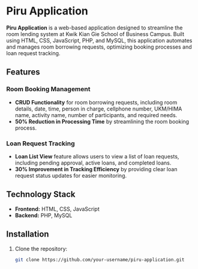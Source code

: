 # Piru Application  

**Piru Application** is a web-based application designed to streamline the room lending system at Kwik Kian Gie School of Business Campus. Built using HTML, CSS, JavaScript, PHP, and MySQL, this application automates and manages room borrowing requests, optimizing booking processes and loan request tracking.  

## Features  

### Room Booking Management  
- **CRUD Functionality** for room borrowing requests, including room details, date, time, person in charge, cellphone number, UKM/HIMA name, activity name, number of participants, and required needs.  
- **50% Reduction in Processing Time** by streamlining the room booking process.  

### Loan Request Tracking  
- **Loan List View** feature allows users to view a list of loan requests, including pending approval, active loans, and completed loans.  
- **30% Improvement in Tracking Efficiency** by providing clear loan request status updates for easier monitoring.  

## Technology Stack  
- **Frontend:** HTML, CSS, JavaScript  
- **Backend:** PHP, MySQL  

## Installation  

1. Clone the repository:  
   ```bash
   git clone https://github.com/your-username/piru-application.git
